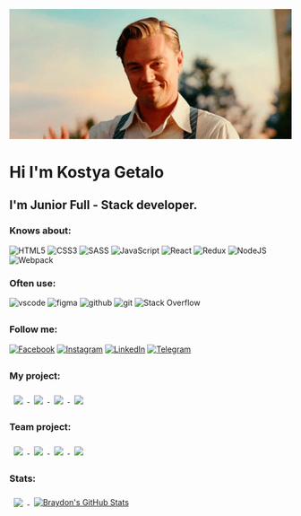 <!-- HEADER -->

![](https://github.com/kostyaget/kostyaget/blob/main/all/C8uv.gif)

# Hi I'm Kostya Getalo

## I'm Junior Full - Stack developer.

<!-- HEADER -->
<!-- ABOUT ME  -->

### Knows about:

![HTML5](https://img.shields.io/badge/html5-%23E34F26.svg?style=for-the-badge&logo=html5&logoColor=white)
![CSS3](https://img.shields.io/badge/css3-%231572B6.svg?style=for-the-badge&logo=css3&logoColor=white)
![SASS](https://img.shields.io/badge/SASS-hotpink.svg?style=for-the-badge&logo=SASS&logoColor=white)
![JavaScript](https://img.shields.io/badge/javascript-%23323330.svg?style=for-the-badge&logo=javascript&logoColor=%23F7DF1E)
![React](https://img.shields.io/badge/react-%2320232a.svg?style=for-the-badge&logo=react&logoColor=%2361DAFB)
![Redux](https://img.shields.io/badge/redux-%23593d88.svg?style=for-the-badge&logo=redux&logoColor=white)
![NodeJS](https://img.shields.io/badge/node.js-6DA55F?style=for-the-badge&logo=node.js&logoColor=white)
![Webpack](https://img.shields.io/badge/webpack-%238DD6F9.svg?style=for-the-badge&logo=webpack&logoColor=black)

### Often use:

![vscode](https://camo.githubusercontent.com/a0484e6383e852e622da1e934b7724921ab9b69d69246d90f899424b01f6deb1/68747470733a2f2f696d672e736869656c64732e696f2f62616467652f56697375616c25323053747564696f253230436f64652d3030373864372e7376673f7374796c653d666f722d7468652d6261646765266c6f676f3d76697375616c2d73747564696f2d636f6465266c6f676f436f6c6f723d7768697465)
![figma](https://camo.githubusercontent.com/9a8ccd8ae319ddac9934db226e7834d7e1c61a31076e7d7c04ecb5bf352967aa/68747470733a2f2f696d672e736869656c64732e696f2f62616467652f6669676d612d2532334632344531452e7376673f7374796c653d666f722d7468652d6261646765266c6f676f3d6669676d61266c6f676f436f6c6f723d7768697465)
![github](https://camo.githubusercontent.com/b00dbca05937d3de2f9e39567dd955faedd9be2ed6941d610a8fbb4f4f4a76f0/68747470733a2f2f696d672e736869656c64732e696f2f62616467652f6769746875622d3030302e7376673f267374796c653d666f722d7468652d6261646765266c6f676f3d676974687562266c6f676f436f6c6f723d666666)
![git](https://camo.githubusercontent.com/ec0d32e85caf4723d5182a75338c89f85a2c3679aed0c46c9ee9fd1c8dc2a316/68747470733a2f2f696d672e736869656c64732e696f2f62616467652f6769742d2532334630353033332e7376673f7374796c653d666f722d7468652d6261646765266c6f676f3d676974266c6f676f436f6c6f723d7768697465)
![Stack Overflow](https://img.shields.io/badge/-Stackoverflow-FE7A16?style=for-the-badge&logo=stack-overflow&logoColor=white)

##

<!-- ABOUT ME  -->

<!-- FOLLOW ME -->

### Follow me:

[![Facebook](https://img.shields.io/badge/Facebook-%231877F2.svg?style=for-the-badge&logo=Facebook&logoColor=white)](https://www.facebook.com/kostya.getalo/)
[![Instagram](https://img.shields.io/badge/Instagram-%23E4405F.svg?style=for-the-badge&logo=Instagram&logoColor=white)](https://www.instagram.com/_getalo_/)
[![LinkedIn](https://img.shields.io/badge/linkedin-%230077B5.svg?style=for-the-badge&logo=linkedin&logoColor=white)](https://www.linkedin.com/in/kostya-getalo-066730231/)
[![Telegram](https://img.shields.io/badge/Telegram-2CA5E0?style=for-the-badge&logo=telegram&logoColor=white)](https://t.me/Kostya_GET)

##

<!-- FOLLOW ME -->

### My project:

<a href="https://github.com/kostyaget/Phonebook">
<img align="center" style="margin:0.5rem" src="https://github-readme-stats.vercel.app/api/pin/?username=kostyaget&repo=Phonebook&title_color=ffffff&text_color=c9cacc&icon_color=4AB197&bg_color=1A2B34" />
</a>

<a href="https://github.com/kostyaget/Image-finder">
<img align="center" style="margin:0.5rem" src="https://github-readme-stats.vercel.app/api/pin/?username=kostyaget&repo=Image-finder&title_color=ffffff&text_color=c9cacc&icon_color=4AB197&bg_color=1A2B34" />
</a>

<a href="https://github.com/kostyaget/Movies">
<img align="center" style="margin:0.5rem" src="https://github-readme-stats.vercel.app/api/pin/?username=kostyaget&repo=Movies&title_color=ffffff&text_color=c9cacc&icon_color=4AB197&bg_color=1A2B34" />
</a>

<a href="https://github.com/kostyaget/WebStudio">
<img align="center" style="margin:0.5rem" src="https://github-readme-stats.vercel.app/api/pin/?username=kostyaget&repo=WebStudio&title_color=ffffff&text_color=c9cacc&icon_color=4AB197&bg_color=1A2B34" />
</a>

### Team project:

<a href="https://github.com/kostyaget/books-reader_front">
<img align="center" style="margin:0.5rem" src="https://github-readme-stats.vercel.app/api/pin/?username=kostyaget&repo=books-reader_front&title_color=ffffff&text_color=c9cacc&icon_color=4AB197&bg_color=1A2B34" />
</a>

<a href="https://github.com/kostyaget/books-reader_back">
<img align="center" style="margin:0.5rem" src="https://github-readme-stats.vercel.app/api/pin/?username=kostyaget&repo=books-reader_back&title_color=ffffff&text_color=c9cacc&icon_color=4AB197&bg_color=1A2B34" />
</a>

<a href="https://github.com/kravamax/filmoteka">
<img align="center" style="margin:0.5rem" src="https://github-readme-stats.vercel.app/api/pin/?username=kravamax&repo=filmoteka&title_color=ffffff&text_color=c9cacc&icon_color=4AB197&bg_color=1A2B34" />
</a>

<a href="https://github.com/Solomon-IT-Dev/goit-team-project">
<img align="center" style="margin:0.5rem" src="https://github-readme-stats.vercel.app/api/pin/?username=Solomon-IT-Dev&repo=goit-team-project&title_color=ffffff&text_color=c9cacc&icon_color=4AB197&bg_color=1A2B34" />
</a>

### Stats:

<a href="https://github.com/kostyaget">
  <img align="center" style="margin:0.5rem" src="https://github-readme-stats.vercel.app/api/top-langs/?username=kostyaget&title_color=ffffff&text_color=c9cacc&icon_color=4AB197&bg_color=1A2B34" />
</a>
<a href="https://github.com/kostyaget">
  <img align="center" style="margin:0.5rem" src="https://github-readme-stats.vercel.app/api?username=kostyaget&show_icons=true&line_height=27&count_private=true&title_color=ffffff&text_color=c9cacc&icon_color=4AB097&bg_color=1A2B34" alt="Braydon's GitHub Stats" />
</a>
